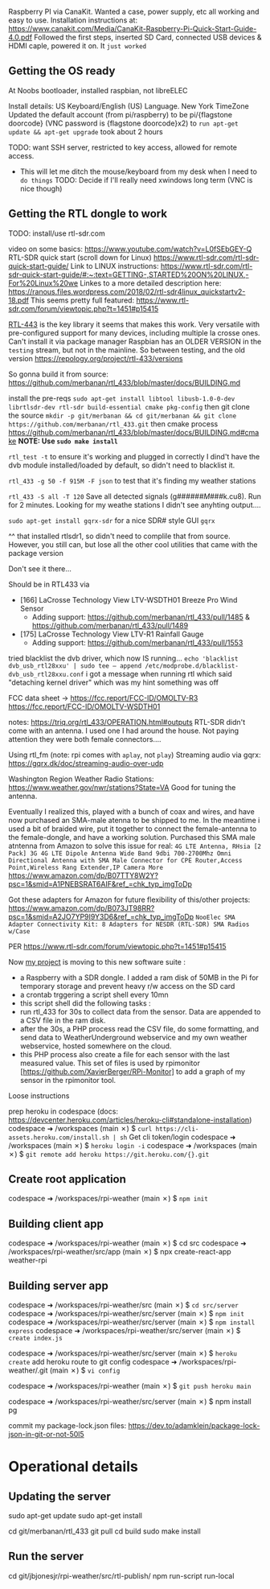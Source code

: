 Raspberry PI via CanaKit. Wanted a case, power supply, etc all working and easy to use.
Installation instructions at: https://www.canakit.com/Media/CanaKit-Raspberry-Pi-Quick-Start-Guide-4.0.pdf
Followed the first steps, inserted SD Card, connected USB devices & HDMI caple, powered it on. It `just worked`

## Getting the OS ready
At Noobs bootloader, installed raspbian, not libreELEC

Install details:
US Keyboard/English (US) Language. New York TimeZone
Updated the default account (from pi/raspberry) to be pi/{flagstone doorcode} (VNC password is {flagstone doorcode}x2)
to `run apt-get update && apt-get upgrade` took about 2 hours

TODO: want SSH server, restricted to key access, allowed for remote access.
  - This will let me ditch the mouse/keyboard from my desk when I need to `do things`
TODO: Decide if I'll really need xwindows long term (VNC is nice though)

## Getting the RTL dongle to work
TODO: install/use rtl-sdr.com

video on some basics: https://www.youtube.com/watch?v=L0fSEbGEY-Q
RTL-SDR quick start (scroll down for Linux)
https://www.rtl-sdr.com/rtl-sdr-quick-start-guide/
Link to LINUX instructions: https://www.rtl-sdr.com/rtl-sdr-quick-start-guide/#:~:text=GETTING-,STARTED%20ON%20LINUX,-For%20Linux%20we
Linkes to a more detailed description here: https://ranous.files.wordpress.com/2018/02/rtl-sdr4linux_quickstartv2-18.pdf
This seems pretty full featured: https://www.rtl-sdr.com/forum/viewtopic.php?t=1451#p15415


[RTL-443](https://github.com/merbanan/rtl_433) is the key library it seems that makes this work. Very versatile with pre-configured support for many devices, including multiple la crosse ones.
Can't install it via package manager
Raspbian has an OLDER VERSION in the `testing` stream, but not in the mainline. So between testing, and the old version
https://repology.org/project/rtl-433/versions

So gonna build it from source:
https://github.com/merbanan/rtl_433/blob/master/docs/BUILDING.md

install the pre-reqs
`sudo apt-get install libtool libusb-1.0-0-dev librtlsdr-dev rtl-sdr build-essential cmake pkg-config`
then git clone the source
`mkdir -p git/merbanan && cd git/merbanan && git clone https://github.com/merbanan/rtl_433.git`
then cmake process
https://github.com/merbanan/rtl_433/blob/master/docs/BUILDING.md#cmake
**NOTE: Use `sudo make install`**

`rtl_test -t` to ensure it's working and plugged in correctly
I dind't have the dvb module installed/loaded by default, so didn't need to blacklist it.

`rtl_433 -g 50 -f 915M -F json` to test that it's finding my weather stations

`rtl_433 -S all -T 120`	Save all detected signals (g###_###M_###k.cu8). Run for 2 minutes. Looking for my weathe stations
I didn't see anyhting output.... 

`sudo apt-get install gqrx-sdr` for a nice SDR# style GUI
`gqrx`

^^ that installed rtlsdr1, so didn't need to complile that from source. However, you still can, but lose all the other cool utilities that came with the package version

Don't see it there...

Should be in RTL433 via    
- [166]  LaCrosse Technology View LTV-WSDTH01 Breeze Pro Wind Sensor
  - Adding support: https://github.com/merbanan/rtl_433/pull/1485 & https://github.com/merbanan/rtl_433/pull/1489
- [175]  LaCrosse Technology View LTV-R1 Rainfall Gauge
  - Adding support: https://github.com/merbanan/rtl_433/pull/1553


tried blacklist the dvb driver, which now IS running...
`echo 'blacklist dvb_usb_rtl28xxu' | sudo tee – append /etc/modprobe.d/blacklist-dvb_usb_rtl28xxu.conf`
i got a message when running rtl which said "detaching kernel driver" which was my hint something was off

FCC data sheet -> 
https://fcc.report/FCC-ID/OMOLTV-R3
https://fcc.report/FCC-ID/OMOLTV-WSDTH01

notes: https://triq.org/rtl_433/OPERATION.html#outputs
RTL-SDR didn't come with an antenna. I used one I had around the house. Not paying attention they were both female connectors....

Using rtl_fm (note: rpi comes with `aplay`, not `play`)
Streaming audio via gqrx: 
https://gqrx.dk/doc/streaming-audio-over-udp

Washington Region Weather Radio Stations:
https://www.weather.gov/nwr/stations?State=VA
Good for tuning the antenna.


Eventually I realized this, played with a bunch of coax and wires, and have now purchased an SMA-male atenna to be shipped to me. In the meantime i used a bit of braided wire, put it together to connect the female-antenna to the female-dongle, and have a working solution.
Purchased this SMA male atntenna from Amazon to solve this issue for real:
`4G LTE Antenna, RHsia [2 Pack] 3G 4G LTE Dipole Antenna Wide Band 9dbi 700-2700Mhz Omni Directional Antenna with SMA Male Connector for CPE Router,Access Point,Wireless Rang Extender,IP Camera More`
https://www.amazon.com/dp/B07TTY8W2Y?psc=1&smid=A1PNEBSRAT6AIF&ref_=chk_typ_imgToDp

Got these adapters for Amazon for future flexibility of this/other projects:
https://www.amazon.com/dp/B073JT98RR?psc=1&smid=A2JO7YP9I9Y3D6&ref_=chk_typ_imgToDp
`NooElec SMA Adapter Connectivity Kit: 8 Adapters for NESDR (RTL-SDR) SMA Radios w/Case`




PER https://www.rtl-sdr.com/forum/viewtopic.php?t=1451#p15415

Now [my project](https://github.com/psa-jforestier/palmeteo/tree/master/client) is moving to this new software suite :
- a Raspberry with a SDR dongle. I added a ram disk of 50MB in the Pi for temporary storage and prevent heavy r/w access on the SD card
- a crontab trggering a script shell every 10mn
- this script shell did the following tasks :
- run rtl_433 for 30s to collect data from the sensor. Data are appended to a CSV file in the ram disk.
- after the 30s, a PHP process read the CSV file, do some formatting, and send data to WeatherUnderground webservice and my own weather webservice, hosted somewhere on the cloud.
- this PHP process also create a file for each sensor with the last measured value. This set of files is used by rpimonitor [https://github.com/XavierBerger/RPi-Monitor] to add a graph of my sensor in the rpimonitor tool.


Loose instructions

prep heroku in codespace (docs: https://devcenter.heroku.com/articles/heroku-cli#standalone-installation)
codespace ➜ /workspaces (main ✗) $ `curl https://cli-assets.heroku.com/install.sh | sh`
Get cli token/login
codespace ➜ /workspaces (main ✗) $ `heroku login -i`
codespace ➜ /workspaces (main ✗) $ `git remote add heroku https://git.heroku.com/{}.git`


## Create root application
codespace ➜ /workspaces/rpi-weather (main ✗) $ `npm init`

## Building client app
codespace ➜ /workspaces/rpi-weather (main ✗) $ cd src
codespace ➜ /workspaces/rpi-weather/src/app (main ✗) $ npx create-react-app weather-rpi

## Building server app
codespace ➜ /workspaces/rpi-weather/src (main ✗) $ `cd src/server`
codespace ➜ /workspaces/rpi-weather/src/server (main ✗) $ `npm init`
codespace ➜ /workspaces/rpi-weather/src/server (main ✗) $ `npm install express`
codespace ➜ /workspaces/rpi-weather/src/server (main ✗) $ `create index.js`

codespace ➜ /workspaces/rpi-weather/src/server (main ✗) $ `heroku create`
add heroku route to git config
codespace ➜ /workspaces/rpi-weather/.git (main ✗) $ `vi config`



codespace ➜ /workspaces/rpi-weather (main ✗) $ `git push heroku main`

codespace ➜ /workspaces/rpi-weather/src/server (main ✗) $ npm install pg

commit my package-lock.json files: https://dev.to/adamklein/package-lock-json-in-git-or-not-50l5

# Operational details
## Updating the server
sudo apt-get update
sudo apt-get install

cd git/merbanan/rtl_433
git pull
cd build
sudo make install

## Run the server

cd git/jbjonesjr/rpi-weather/src/rtl-publish/
npm run-script run-local